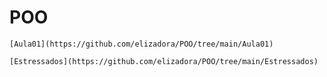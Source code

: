 # POO

```
[Aula01](https://github.com/elizadora/POO/tree/main/Aula01)
```

```
[Estressados](https://github.com/elizadora/POO/tree/main/Estressados)
```